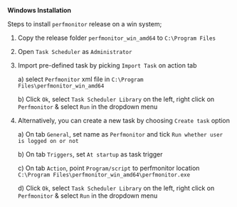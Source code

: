 **Windows Installation**

Steps to install `perfmonitor` release on a win system;


1) Copy the release folder `perfmonitor_win_amd64` to `C:\Program Files`

2) Open `Task Scheduler` as `Administrator`

3) Import pre-defined task by picking `Import Task` on action tab

    a) select `Perfmonitor` xml file in `C:\Program Files\perfmonitor_win_amd64`

    b) Click `Ok`, select `Task Scheduler Library` on the left, right click on `Perfmonitor` & select `Run` in the dropdown menu

4) Alternatively, you can create a new task by choosing `Create task` option

    a) On tab `General`, set name as `Perfmonitor` and tick `Run whether user is logged on or not`

    b) On tab `Triggers`, set `At startup` as task trigger

    c) On tab `Action`, point `Program/script` to perfmonitor location `C:\Program Files\perfmonitor_win_amd64\perfmonitor.exe`

    d) Click `Ok`, select `Task Scheduler Library` on the left, right click on `Perfmonitor` & select `Run` in the dropdown menu
